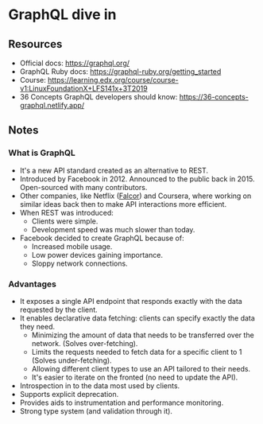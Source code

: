 # GraphQL dive in

## Resources

- Official docs: https://graphql.org/
- GraphQL Ruby docs: https://graphql-ruby.org/getting_started
- Course: https://learning.edx.org/course/course-v1:LinuxFoundationX+LFS141x+3T2019
- 36 Concepts GraphQL developers should know: https://36-concepts-graphql.netlify.app/


## Notes

### What is GraphQL

* It's a new API standard created as an alternative to REST.
* Introduced by Facebook in 2012. Announced to the public back in 2015. Open-sourced with many contributors.
* Other companies, like Netflix ([Falcor](https://netflix.github.io/falcor/)) and Coursera, where working on similar ideas back then to make API interactions more efficient.
* When REST was introduced:
  * Clients were simple.
  * Development speed was much slower than today.
* Facebook decided to create GraphQL because of:
  * Increased mobile usage.
  * Low power devices gaining importance.
  * Sloppy network connections.


### Advantages

* It exposes a single API endpoint that responds exactly with the data requested by the client.
* It enables declarative data fetching: clients can specify exactly the data they need.
  * Minimizing the amount of data that needs to be transferred over the network. (Solves over-fetching).
  * Limits the requests needed to fetch data for a specific client to 1 (Solves under-fetching).
  * Allowing different client types to use an API tailored to their needs.
  * It's easier to iterate on the fronted (no need to update the API).
* Introspection in to the data most used by clients.
* Supports explicit deprecation.
* Provides aids to instrumentation and performance monitoring.
* Strong type system (and validation through it).


